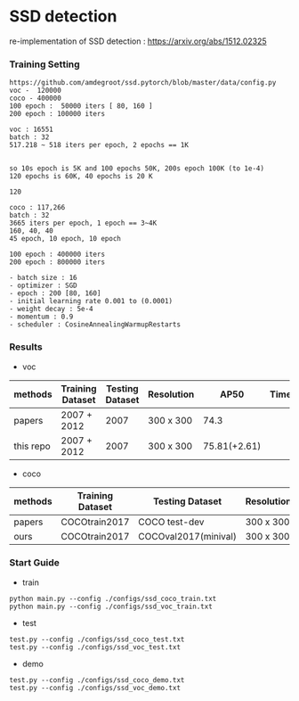 # SSD detection

re-implementation of SSD detection : https://arxiv.org/abs/1512.02325

### Training Setting

```
https://github.com/amdegroot/ssd.pytorch/blob/master/data/config.py
voc -  120000
coco - 400000
100 epoch :  50000 iters [ 80, 160 ]
200 epoch : 100000 iters

voc : 16551
batch : 32  
517.218 ~ 518 iters per epoch, 2 epochs == 1K


so 10s epoch is 5K and 100 epochs 50K, 200s epoch 100K (to 1e-4)
120 epochs is 60K, 40 epochs is 20 K

120

coco : 117,266
batch : 32
3665 iters per epoch, 1 epoch == 3~4K
160, 40, 40
45 epoch, 10 epoch, 10 epoch 

100 epoch : 400000 iters
200 epoch : 800000 iters
```


```
- batch size : 16
- optimizer : SGD
- epoch : 200 [80, 160]
- initial learning rate 0.001 to (0.0001)
- weight decay : 5e-4
- momentum : 0.9
- scheduler : CosineAnnealingWarmupRestarts
```

### Results

- voc

|methods     |  Training Dataset   |   Testing Dataset  | Resolution |     AP50        |Time | Fps  |
|------------|---------------------|--------------------|------------| ----------------|-----|------|
|papers      |2007 + 2012          |  2007              | 300 x 300  |      74.3       |     |  46  |
|this repo   |2007 + 2012          |  2007              | 300 x 300  |   75.81(+2.61)  |     |      |


- coco

|methods     | Training Dataset   |    Testing Dataset     | Resolution | AP        |AP50     |AP75    |Time | Fps  |
|------------|--------------------| ---------------------- | ---------- | --------- |---------|--------| ----| ---- |
|papers      | COCOtrain2017      |  COCO test-dev         | 300 x 300  |  23.2     |41.2     |23.4    |-    | -    |
|ours        | COCOtrain2017      |  COCOval2017(minival)  | 300 x 300  |  -        |-        |-       |-    | -    |

### Start Guide

- train

```
python main.py --config ./configs/ssd_coco_train.txt
python main.py --config ./configs/ssd_voc_train.txt
```

- test
```
test.py --config ./configs/ssd_coco_test.txt
test.py --config ./configs/ssd_voc_test.txt
```

- demo
```
test.py --config ./configs/ssd_coco_demo.txt
test.py --config ./configs/ssd_voc_demo.txt
```


